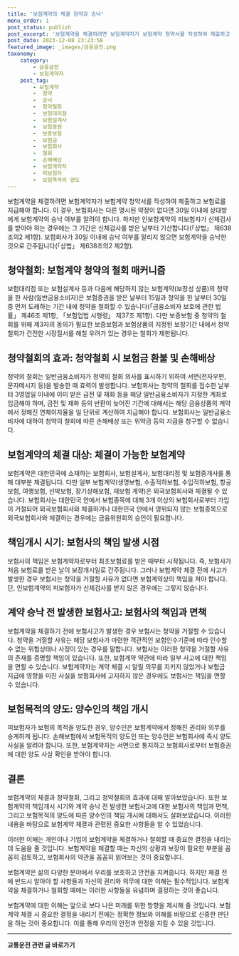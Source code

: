 ```yaml
---
title: '보험계약의 체결 청약과 승낙'
menu_order: 1
post_status: publish
post_excerpt: '보험계약을 체결하려면 보험계약자가 보험계약 청약서를 작성하여 제출하고 보험료를 지급해야 합니다. 이 경우, 보험회사는 다른 명시된 약정이 없다면 30일 이내에 상대방에게 보험계약의 승낙 여부를 알려야 합니다. 하지만 인보험계약의 피보험자가 신체검사를 받아야 하는 경우에는 그 기간은 신체검사를 받은 날부터 기산합니다  상법  제638조의2 제1항 . 보험회사가 30일 이내에 승낙 여부를 알리지 않으면 보험계약을 승낙한 것으로 간주됩니다  상법  제638조의2 제2항 .'
post_date: 2023-12-08 23:23:58
featured_image: _images/금융금전.png
taxonomy:
    category:
        - 금융금전
        - 보험계약자
    post_tag:
        - 보험계약
        -  청약
        -  승낙
        -  청약철회
        -  보험대리점
        -  보험설계사
        -  보험증권
        -  보증보험
        -  보험금
        -  보험회사
        -  철회
        -  손해배상
        -  보험계약자
        -  피보험자
        -  보험목적의 양도
---
```



보험계약을 체결하려면 보험계약자가 보험계약 청약서를 작성하여 제출하고 보험료를 지급해야 합니다. 이 경우, 보험회사는 다른 명시된 약정이 없다면 30일 이내에 상대방에게 보험계약의 승낙 여부를 알려야 합니다. 하지만 인보험계약의 피보험자가 신체검사를 받아야 하는 경우에는 그 기간은 신체검사를 받은 날부터 기산합니다(「상법」 제638조의2 제1항). 보험회사가 30일 이내에 승낙 여부를 알리지 않으면 보험계약을 승낙한 것으로 간주됩니다(「상법」 제638조의2 제2항).

## 청약철회: 보험계약 청약의 철회 매커니즘

보험대리점 또는 보험설계사 등과 다음에 해당하지 않는 보험계약(보장성 상품)의 청약을 한 사람(일반금융소비자)은 보험증권을 받은 날부터 15일과 청약을 한 날부터 30일 중 먼저 도래하는 기간 내에 청약을 철회할 수 있습니다(「금융소비자 보호에 관한 법률」 제46조 제1항, 「보험업법 시행령」 제37조 제1항). 다만 보증보험 중 청약의 철회를 위해 제3자의 동의가 필요한 보증보험과 보험상품의 지정된 보장기간 내에서 청약철회가 건전한 시장질서를 해칠 우려가 있는 경우는 철회가 제한됩니다.

## 청약철회의 효과: 청약철회 시 보험금 환불 및 손해배상

청약의 철회는 일반금융소비자가 청약의 철회 의사를 표시하기 위하여 서면(전자우편, 문자메시지 등)을 발송한 때 효력이 발생합니다. 보험회사는 청약의 철회를 접수한 날부터 3영업일 이내에 이미 받은 금전 및 재화 등을 해당 일반금융소비자가 지정한 계좌로 입금해야 하며, 금전 및 재화 등의 반환이 늦어진 기간에 대해서는 해당 금융상품의 계약에서 정해진 연체이자율을 일 단위로 계산하여 지급해야 합니다. 보험회사는 일반금융소비자에 대하여 청약의 철회에 따른 손해배상 또는 위약금 등의 지급을 청구할 수 없습니다.

## 보험계약의 체결 대상: 체결이 가능한 보험계약

보험계약은 대한민국에 소재하는 보험회사, 보험설계사, 보험대리점 및 보험중개사를 통해 대부분 체결됩니다. 다만 일부 보험계약(생명보험, 수출적하보험, 수입적하보험, 항공보험, 여행보험, 선박보험, 장기상해보험, 재보험 계약)은 외국보험회사와 체결될 수 있습니다. 보험회사는 대한민국 안에서 보험종목에 대해 3개 이상의 보험회사로부터 가입이 거절되어 외국보험회사와 체결하거나 대한민국 안에서 영위되지 않는 보험종목으로 외국보험회사와 체결하는 경우에는 금융위원회의 승인이 필요합니다.

## 책임개시 시기: 보험사의 책임 발생 시점

보험사의 책임은 보험계약자로부터 최초보험료를 받은 때부터 시작됩니다. 즉, 보험사가 처음 보험료를 받은 날이 보장개시일로 간주됩니다. 그러나 보험계약 체결 전에 사고가 발생한 경우 보험사는 청약을 거절할 사유가 없다면 보험계약상의 책임을 져야 합니다. 단, 인보험계약의 피보험자가 신체검사를 받지 않은 경우에는 그렇지 않습니다.

## 계약 승낙 전 발생한 보험사고: 보험사의 책임과 면책

보험계약을 체결하기 전에 보험사고가 발생한 경우 보험사는 청약을 거절할 수 있습니다. 청약을 거절할 사유는 해당 보험사가 마련한 객관적인 보험인수기준에 따라 인수할 수 없는 위험상태나 사정이 있는 경우를 말합니다. 보험사는 이러한 청약을 거절할 사유의 존재를 증명할 책임이 있습니다. 또한, 보험계약 약관에 따라 일부 사고에 대한 책임을 면할 수 있습니다. 보험계약자는 계약 체결 시 알릴 의무를 지키지 않았거나 보험금 지급에 영향을 미친 사실을 보험회사에 고지하지 않은 경우에도 보험사는 책임을 면할 수 있습니다.

## 보험목적의 양도: 양수인의 책임 개시

피보험자가 보험의 목적을 양도한 경우, 양수인은 보험계약에서 정해진 권리와 의무를 승계하게 됩니다. 손해보험에서 보험목적의 양도인 또는 양수인은 보험회사에 즉시 양도 사실을 알려야 합니다. 또한, 보험계약자는 서면으로 통지하고 보험회사로부터 보험증권에 대한 양도 사실 확인을 받아야 합니다.

## 결론

보험계약의 체결과 청약철회, 그리고 청약철회의 효과에 대해 알아보았습니다. 또한 보험계약의 책임개시 시기와 계약 승낙 전 발생한 보험사고에 대한 보험사의 책임과 면책, 그리고 보험목적의 양도에 따른 양수인의 책임 개시에 대해서도 살펴보았습니다. 이러한 내용을 바탕으로 보험계약 체결과 관련된 중요한 사항들을 알 수 있었습니다.

이러한 이해는 개인이나 기업이 보험계약을 체결하거나 철회할 때 중요한 결정을 내리는 데 도움을 줄 것입니다. 보험계약을 체결할 때는 자신의 상황과 보장이 필요한 부분을 꼼꼼히 검토하고, 보험회사의 약관을 꼼꼼히 읽어보는 것이 중요합니다.

보험계약은 삶의 다양한 분야에서 우리를 보호하고 안전을 지켜줍니다. 하지만 체결 전에 반드시 알아야 할 사항들과 자신의 권리와 의무에 대한 이해는 필수적입니다. 보험계약을 체결하거나 철회할 때에는 이러한 사항들을 유념하며 결정하는 것이 좋습니다.

보험계약에 대한 이해는 앞으로 보다 나은 미래를 위한 방향을 제시해 줄 것입니다. 보험계약 체결 시 중요한 결정을 내리기 전에는 정확한 정보와 이해를 바탕으로 신중한 판단을 하는 것이 중요합니다. 이를 통해 우리의 안전과 안정을 지킬 수 있을 것입니다.
<!-- wp:separator -->
<hr class="wp-block-separator has-alpha-channel-opacity"/>
<!-- /wp:separator -->

<!-- wp:group {"backgroundColor":"base","layout":{"type":"constrained"}} -->
<div class="wp-block-group has-base-background-color has-background"><!-- wp:paragraph {"align":"center","fontSize":"medium"} -->
<p class="has-text-align-center has-large-font-size"><strong>교통운전 관련 글 바로가기</strong></p>
<!-- /wp:paragraph -->


<!-- wp:latest-posts
{"categories":[{"id":1440,"count":19,"description":"","link":"https://uknowlaw.com/category/%ea%b5%90%ed%86%b5%ec%9a%b4%ec%a0%84/","name":"교통운전","slug":"교통운전","taxonomy":"category","parent":0,"meta":[],"_links":{"self":[{"href":"https://uknowlaw.com/wp-json/wp/v2/categories/1440"}],"collection":[{"href":"https://uknowlaw.com/wp-json/wp/v2/categories"}],"about":[{"href":"https://uknowlaw.com/wp-json/wp/v2/taxonomies/category"}],"wp:post_type":[{"href":"https://uknowlaw.com/wp-json/wp/v2/posts?categories=1440"}],"curies":[{"name":"wp","href":"https://api.w.org/{rel}","templated":true}]}}],"postsToShow":100,"excerptLength":28,"postLayout":"grid","columns":2,"featuredImageAlign":"left","featuredImageSizeSlug":"large","fontSize":"small"} /--></div>
<!-- /wp:group -->